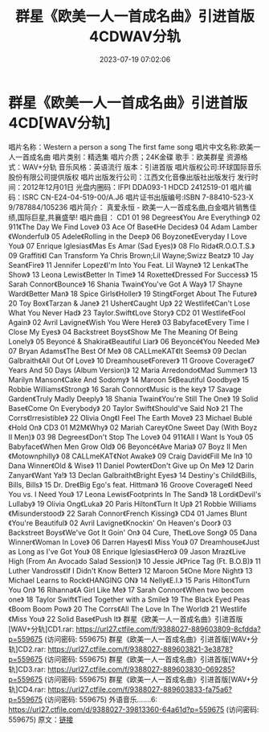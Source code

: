 ﻿---
title: 群星《欧美一人一首成名曲》引进首版4CDWAV分轨
date: 2023-07-19 07:02:06
categories: 外语音乐
tags: 外语音乐
---
# 群星《欧美一人一首成名曲》引进首版4CD[WAV分轨]

唱片名称：Western a person a song The first
fame song
唱片中文名称:欧美一人一首成名曲
唱片类别：精选集
唱片介质；24K金碟
歌手：欧美群星
资源格式：WAV+分轨
音乐风格：英语流行
版本：引进首版
唱片版权公司:环球国际音乐股份有限公司提供版权
唱片出版发行公司：江西文化音像出版社出版发行
发行时间：2012年12月01日
光盘内圈码：IFPI DDA093-1 HDCD 2412519-01
唱片编码：ISRC CN-E24-04-519-00/A.J6
唱片证书出版编号:ISBN 7-88410-523-X 9/787884/105236
唱片简介：
真爱永恒 - 欧美一人一首成名曲,白金唱片销售佳绩,国际巨星,共襄盛举!
唱片曲目：
CD1
01 98 Degrees《You Are Everything》
02 911《The Day We Find Love》
03 Ace Of Base《He Decides》
04 Adam Lamber《Wonderful》
05 Adele《Rolling in the Deep》
06 Boyzone《Everyday I Love You》
07 Enrique Iglesias《Mas Es Amar (Sad Eyes)》
08 Flo Rida《R.O.O.T.S.》
09 Graffiti《I Can Transform Ya Chris Brown;Lil Wayne;Swizz
Beatz》
10 Jay Sean《Fire》
11 Jennifer Lopez《I'm Into You Feat. Lil Wayne》
12 Lenka《The Show》
13 Leona Lewis《Better In Time》
14 Roxette《Dressed For Success》
15 Sarah Connor《Bounce》
16 Shania Twain《You've Got A Way》
17 Shayne Ward《Better Man》
18 Spice Girls《Holler》
19 Sting《Forget About The Future》
20 Toy Box《Tarzan & Jane》
21 Usher《Caught Up》
22 Westlife《Can't Lose What You Never Had》
23 Taylor.Swift《Love Story》
CD2
01 Westlife《Fool Again》
02 Avril Lavigne《Wish You Were Here》
03 Babyface《Every Time I Close My Eyes》
04 Backstreet Boys《Show Me The Meaning Of Being Lonely》
05 Beyoncé & Shakira《Beautiful Liar》
06 Beyoncé《You Needed Me》
07 Bryan Adams《The Best Of Me》
08 CALLmeKAT《It Seems》
09 Declan Galbraith《All Out Of Love》
10 Dreamhouse《Forever》
11 Groove Coverage《7 Years And 50 Days (Album Version)》
12 Maria Arredondo《Mad Summer》
13 Marilyn Manson《Cake And Sodomy》
14 Maroon 5《Beautiful Goodbye》
15 Robbie Williams《Strong》
16 Sarah Connor《Music is the key》
17 Savage Garden《Truly Madly Deeply》
18 Shania Twain《You're Still The One》
19 Solid Base《Come On Everybody》
20 Taylor Swift《Should've Said No》
21 The Corrs《Irresistible》
22 Olivia Ong《I Feel The Earth Move》
23 Michael Bublé《Hold On》
CD3
01 M2M《Why》
02 Mariah Carey《One Sweet Day (With Boyz II Men)》
03 98 Degrees《Don't Stop The Love》
04 911《All I Want Is You》
05 Babyface《When Men Grow Old》
06 Beyoncé《Ave Maria》
07 Boyz II Men《Motownphilly》
08 CALLmeKAT《Not Awake》
09 Craig David《Fill Me In》
10 Dana Winner《Old & Wise》
11 Daniel Powter《Don't Give up On Me》
12 Darin Zanyar《Want Ya!》
13 Declan Galbraith《Bright Eyes》
14 Destiny's Child《Bills, Bills, Bills》
15 Dr. Dre《Big Ego's feat. Hittman》
16 Groove Coverage《I Need You vs. I Need You》
17 Leona Lewis《Footprints In The Sand》
18 Lordi《Devil's Lullaby》
19 Olivia Ong《Luka》
20 Paris Hilton《Turn It Up》
21 Robbie Williams《Misunderstood》
22 Sarah Connor《French Kissing》
CD4
01 James Blunt《You're Beautiful》
02 Avril Lavigne《Knockin' On Heaven's Door》
03 Backstreet Boys《We've Got It Goin' On》
04 Cure, The《Love Song》
05 Dana Winner《Woman In Love》
06 Darren Hayes《I Miss You》
07 Dreamhouse《Just as Long as I've Got You》
08 Enrique Iglesias《Hero》
09 Jason Mraz《Live High (From An Avocado Salad Session)》
10 Jessie J《Price Tag (Ft. B.O.B)》
11 Luther Vandross《If I Didn't Know Better》
12 Maroon 5《One More Night》
13 Michael Learns to Rock《HANGING ON》
14 Nelly《E.I.》
15 Paris Hilton《Turn You On》
16 Rihanna《A Girl Like Me》
17 Sarah Connor《When two becom one》
18 Taylor Swift《Tied Together with a Smile》
19 The Black Eyed Peas《Boom Boom Pow》
20 The Corrs《All The Love In The World》
21 Westlife《Miss You》
22 Solid Base《Push It》
群星《欧美一人一首成名曲》引进首版[WAV+分轨]CD1.rar: https://url27.ctfile.com/f/9388027-889603809-8cfdda?p=559675
(访问密码: 559675)
群星《欧美一人一首成名曲》引进首版[WAV+分轨]CD2.rar: https://url27.ctfile.com/f/9388027-889603821-3e3878?p=559675
(访问密码: 559675)
群星《欧美一人一首成名曲》引进首版[WAV+分轨]CD3.rar: https://url27.ctfile.com/f/9388027-889603830-069285?p=559675
(访问密码: 559675)
群星《欧美一人一首成名曲》引进首版[WAV+分轨]CD4.rar: https://url27.ctfile.com/f/9388027-889603833-fa75a6?p=559675
(访问密码: 559675)
外语音乐.......6: https://url27.ctfile.com/d/9388027-39813360-64a61d?p=559675
(访问密码: 559675)
原文：[链接](https://blog.sina.com.cn/s/blog_1647c7e76010312qr.html)